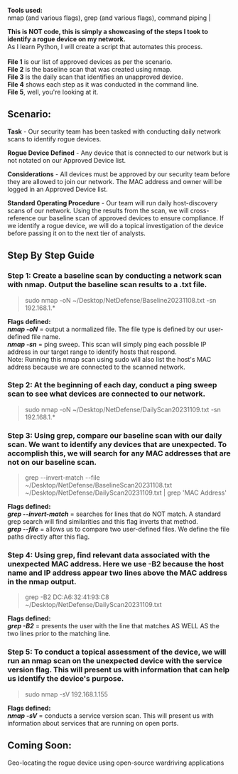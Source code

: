**Tools used:**
\
nmap (and various flags), grep (and various flags), command piping |

**This is NOT code, this is simply a showcasing of the steps I took to identify a rogue device on my network.**
\
As I learn Python, I will create a script that automates this process.
\
\
**File 1** is our list of approved devices as per the scenario.
\
**File 2** is the baseline scan that was created using nmap.
\
**File 3** is the daily scan that identifies an unapproved device.
\
**File 4** shows each step as it was conducted in the command line.
\
**File 5**, well, you're looking at it.

## Scenario:

**Task** - Our security team has been tasked with conducting daily network scans to identify rogue devices.

**Rogue Device Defined** - Any device that is connected to our network but is not notated on our Approved Device list.

**Considerations** - All devices must be approved by our security team before they are allowed to join our network. The MAC address and owner will be logged in an Approved Device list.

**Standard Operating Procedure** - Our team will run daily host-discovery scans of our network. Using the results from the scan, we will cross-reference our baseline scan of approved devices to ensure compliance. If we identify a rogue device, we will do a topical investigation of the device before passing it on to the next tier of analysts.

## Step By Step Guide

### Step 1: Create a baseline scan by conducting a network scan with nmap. Output the baseline scan results to a .txt file.
> sudo nmap -oN ~/Desktop/NetDefense/Baseline20231108.txt -sn 192.168.1.*

**Flags defined:**
\
***nmap -oN*** = output a normalized file. The file type is defined by our user-defined file name.
\
***nmap -sn*** = ping sweep. This scan will simply ping each possible IP address in our target range to identify hosts that respond.
\
Note: Running this nmap scan using sudo will also list the host's MAC address because we are connected to the scanned network.

### Step 2: At the beginning of each day, conduct a ping sweep scan to see what devices are connected to our network.
> sudo nmap -oN ~/Desktop/NetDefense/DailyScan20231109.txt -sn 192.168.1.*

### Step 3: Using grep, compare our baseline scan with our daily scan. We want to identify any devices that are unexpected. To accomplish this, we will search for any MAC addresses that are not on our baseline scan.
> grep --invert-match --file ~/Desktop/NetDefense/BaselineScan20231108.txt ~/Desktop/NetDefense/DailyScan20231109.txt | grep 'MAC Address'

**Flags defined:**
\
***grep --invert-match*** = searches for lines that do NOT match. A standard grep search will find similarities and this flag inverts that method.
\
***grep --file*** = allows us to compare two user-defined files. We define the file paths directly after this flag.

### Step 4: Using grep, find relevant data associated with the unexpected MAC address. Here we use -B2 because the host name and IP address appear two lines above the MAC address in the nmap output.
> grep -B2 DC:A6:32:41:93:C8 ~/Desktop/NetDefense/DailyScan20231109.txt

**Flags defined:**
\
***grep -B2*** = presents the user with the line that matches AS WELL AS the two lines prior to the matching line.

### Step 5: To conduct a topical assessment of the device, we will run an nmap scan on the unexpected device with the service version flag. This will present us with information that can help us identify the device's purpose.
> sudo nmap -sV 192.168.1.155

**Flags defined:**
\
***nmap -sV*** = conducts a service version scan. This will present us with information about services that are running on open ports. 

## Coming Soon:

Geo-locating the rogue device using open-source wardriving applications
